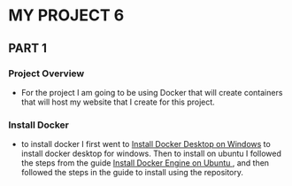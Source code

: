 # MY PROJECT 6

## PART 1
 ### Project Overview
- For the project I am going to be using Docker that will create containers that will host my website that I create for this project.

### Install Docker
- to install docker I first went to [Install Docker Desktop on Windows](https://docs.docker.com/desktop/windows/install/) to install docker desktop for windows. Then to install on ubuntu I followed the steps from the guide [Install Docker Engine on Ubuntu
](https://docs.docker.com/engine/install/ubuntu/), and then followed the steps in the guide to install using the repository. 